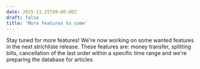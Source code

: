 ```yaml
---
date: 2015-11-25T09:00:00Z
draft: false
title: 'More features to come'
---
```


Stay tuned for more features! We're now working on some wanted features in the next strichliste release.
These features are: money transfer, splitting bills, cancellation of the last order within a specific time range and we're preparing the database for articles
